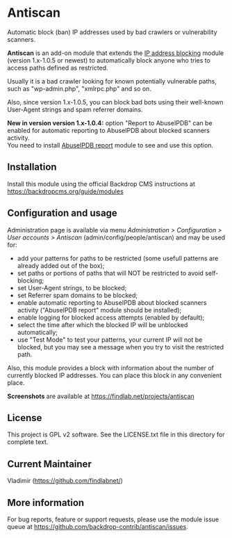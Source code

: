 Antiscan
========

Automatic block (ban) IP addresses used by bad crawlers or vulnerability scanners.

**Antiscan** is an add-on module that extends the [IP address blocking](https://backdropcms.org/project/ip_blocking) 
module (version 1.x-1.0.5 or newest) to automatically block anyone who tries to access paths defined as restricted.

Usually it is a bad crawler looking for known potentially vulnerable paths, 
such as "wp-admin.php", "xmlrpc.php" and so on.

Also, since version 1.x-1.0.5, you can block bad bots using their well-known User-Agent strings and spam referrer domains.

**New in version version 1.x-1.0.4:** option "Report to AbuseIPDB" can be enabled for automatic reporting to AbuseIPDB about blocked scanners activity.    
You need to install [AbuseIPDB report](https://backdropcms.org/project/abuseipdb_report) module to see and use this option.

Installation
------------
Install this module using the official Backdrop CMS instructions at https://backdropcms.org/guide/modules

Configuration and usage
-----------------------
Administration page is available via menu *Administration > Configuration > 
User accounts > Antiscan* (admin/config/people/antiscan) 
and may be used for:

- add your patterns for paths to be restricted (some usefull patterns are already added out of the box);
- set paths or portions of paths that will NOT be restricted to avoid self-blocking;
- set User-Agent strings, to be blocked;
- set Referrer spam domains to be blocked;
- enable automatic reporting to AbuseIPDB about blocked scanners activity ("AbuseIPDB report" module should be installed);
- enable logging for blocked access attempts (enabled by default);
- select the time after which the blocked IP will be unblocked automatically;
- use "Test Mode" to test your patterns, your current IP will not be blocked, but you may see a message when you try to visit the restricted path.

Also, this module provides a block with information about the number of currently blocked IP addresses.
You can place this block in any convenient place.

**Screenshots** are available at https://findlab.net/projects/antiscan

License
-------
This project is GPL v2 software. See the LICENSE.txt file in this directory for
complete text.

Current Maintainer
------------------
Vladimir (https://github.com/findlabnet/)

More information
----------------
For bug reports, feature or support requests, please use the module 
issue queue at https://github.com/backdrop-contrib/antiscan/issues.
